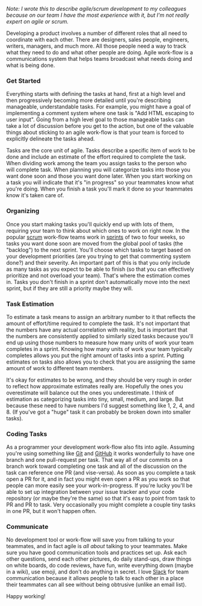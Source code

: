 *Note: I wrote this to describe agile/scrum development to my colleagues
because on our team I have the most experience with it,
but I'm not really expert on agile or scrum.*

Developing a product involves a number of different roles that all need to
coordinate with each other.
There are designers, sales people, engineers, writers, managers, and much more.
All those people need a way to track what they need to do
and what other people are doing.
Agile work-flow is a communications system that helps teams broadcast
what needs doing and what is being done.

### Get Started

Everything starts with defining the tasks at hand,
first at a high level and then progressively becoming more detailed
until you're describing manageable, understandable tasks.
For example, you might have a goal of implementing a comment system
where one task is "Add HTML escaping to user input".
Going from a high level goal to those manageable tasks can take a lot of
discussion before you get to the action,
but one of the valuable things about sticking to an agile work-flow is that
your team is forced to explicitly delineate the tasks ahead.

Tasks are the core unit of agile.
Tasks describe a specific item of work to be done and include an estimate
of the effort required to complete the task.
When dividing work among the team you assign tasks to the person
who will complete task.
When planning you will categorize tasks into those you want done soon
and those you want done later.
When you start working on a task you will indicate that it's "in progress"
so your teammates know what you're doing.
When you finish a task you'll mark it done so your teammates know it's
taken care of.

### Organizing

Once you start making tasks you'll quickly end up with lots of them,
requiring your team to think about which ones to work on right now.
In the popular [scrum][] work-flow teams work in [sprints][] of
two to four weeks, so tasks you want done soon are moved from the
global pool of tasks (the "backlog") to the next sprint.
You'll choose which tasks to target based on your development priorities
(are you trying to get that commenting system done?) and their severity.
An important part of this is that you only include as many tasks as
you expect to be able to finish
(so that you can effectively prioritize and not overload your team).
That's where the estimation comes in.
Tasks you don't finish in a sprint don't automatically move into the next sprint,
but if they are still a priority maybe they will.

### Task Estimation

To estimate a task means to assign an arbitrary number to it that reflects
the amount of effort/time required to complete the task.
It's not important that the numbers have any actual correlation with reality,
but is important that the numbers are consistently applied to similarly
sized tasks because you'll end up using those numbers to measure how many
units of work your team completes in a sprint.
Knowing how many units of work your team typically completes allows you
put the right amount of tasks into a sprint.
Putting estimates on tasks also allows you to check that you are assigning
the same amount of work to different team members.

It's okay for estimates to be wrong, and they should be very rough in order
to reflect how approximate estimates really are.
Hopefully the ones you overestimate will balance out the ones you underestimate.
I think of estimation as categorizing tasks into tiny, small, medium, and large.
But because these need to have numbers I'd suggest something like 1, 2, 4, and 8.
(If you've got a "huge" task it can probably be broken down into smaller tasks).

### Coding Tasks

As a programmer your development work-flow also fits into agile.
Assuming you're using something like [Git][] and [GitHub][] it works wonderfully
to have one branch and one pull-request per task.
That way all of our commits on a branch work toward completing one task
and all of the discussion on the task can reference one PR
(and vise-versa).
As soon as you complete a task open a PR for it, and in fact you might even
open a PR as you work so that people can more easily see your work-in-progress.
If you're lucky you'll be able to set up integration between your issue
tracker and your code repository (or maybe they're the same)
so that it's easy to point from task to PR and PR to task.
Very occasionally you might complete a couple tiny tasks in one PR,
but it won't happen often.

### Communicate

No development tool or work-flow will save you from talking to your teammates,
and in fact agile is *all about* talking to your teammates.
Make sure you have good communication tools and practices set up.
Ask each other questions,
send each other pictures,
do daily stand-ups,
draw things on white boards,
do code reviews,
have fun,
write everything down (maybe in a wiki),
use emoji,
and don't do anything in secret.
I love [Slack][] for team communication because it allows people to talk
to each other in a place their teammates can all see without being obtrusive
(unlike an email list).

Happy working!

[scrum]: https://en.wikipedia.org/wiki/Scrum_(software_development)
[sprints]: https://en.wikipedia.org/wiki/Scrum_(software_development)#Sprint
[Git]: http://git-scm.com/
[GitHub]: https://github.com/
[Slack]: http://slackhq.com/
